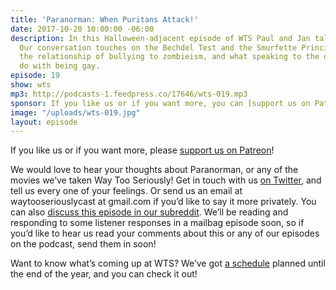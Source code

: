 ```yaml
---
title: 'Paranorman: When Puritans Attack!'
date: 2017-10-20 10:00:00 -06:00
description: In this Halloween-adjacent episode of WTS Paul and Jan talk about Paranorman.
  Our conversation touches on the Bechdel Test and the Smurfette Principle (again!),
  the relationship of bullying to zombieism, and what speaking to the dead has to
  do with being gay.
episode: 19
show: wts
mp3: http://podcasts-1.feedpress.co/17646/wts-019.mp3
sponsor: If you like us or if you want more, you can [support us on Patreon](https://www.patreon.com/clockworkscast)!
image: "/uploads/wts-019.jpg"
layout: episode
---
```


If you like us or if you want more, please [support us on Patreon](https://www.patreon.com/clockworkscast)!

We would love to hear your thoughts about Paranorman, or any of the movies we’ve taken Way Too Seriously! Get in touch with us [on Twitter](http://www.twitter.com/wtscast), and tell us every one of your feelings. Or send us an email at waytooseriouslycast at gmail.com if you’d like to say it more privately. You can also [discuss this episode in our subreddit](https://www.reddit.com/r/Goodstuff_fm/). We’ll be reading and responding to some listener responses in a mailbag episode soon, so if you’d like to hear us read your comments about this or any of our episodes on the podcast, send them in soon!

Want to know what’s coming up at WTS? We’ve got [a schedule](https://docs.google.com/document/d/1f6fvTgbzQOCUD_potL6mWClmSC3D2cOBgKz36OwSC68) planned until the end of the year, and you can check it out!
